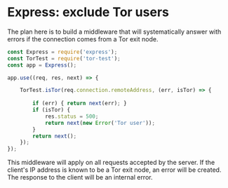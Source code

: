 # Express: exclude Tor users

The plan here is to build a middleware that will systematically answer with errors if the connection comes from 
a Tor exit node.

```js
const Express = require('express');
const TorTest = require('tor-test');
const app = Express();

app.use((req, res, next) => {

    TorTest.isTor(req.connection.remoteAddress, (err, isTor) => {
        
        if (err) { return next(err); }
        if (isTor) { 
            res.status = 500;
            return next(new Error('Tor user')); 
        }
        return next();
    });
});
```
This middleware will apply on all requests accepted by the server. If the client's IP address is known to be a Tor exit node, 
an error will be created. The response to the client will be an internal error.

